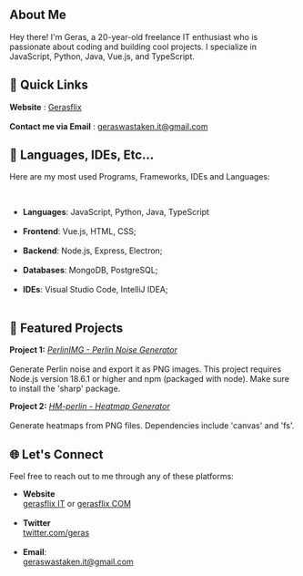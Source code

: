 
## About Me
Hey there! I'm Geras, a 20-year-old freelance IT enthusiast who is passionate about coding and building cool projects. I specialize in JavaScript, Python, Java, Vue.js, and TypeScript.

## 🚀 Quick Links
**Website** : [Gerasflix](https://gerasflix.com/) <br><br>
**Contact me via Email** : geraswastaken.it@gmail.com

## 🔧 Languages, IDEs, Etc...

Here are my most used Programs, Frameworks, IDEs and Languages:

<br>

- **Languages**: JavaScript, Python, Java, TypeScript<br><br>
- **Frontend**: Vue.js, HTML, CSS;<br><br>
- **Backend**: Node.js, Express, Electron;<br><br>
- **Databases**: MongoDB, PostgreSQL;<br><br>
- **IDEs**: Visual Studio Code, IntelliJ IDEA;<br><br>

## 🌟 Featured Projects

**Project 1:** [_PerlinIMG - Perlin Noise Generator_](https://github.com/Gerassu/perlin-img)<br><br>
Generate Perlin noise and export it as PNG images. This project requires Node.js version 18.6.1 or higher and npm (packaged with node). Make sure to install the 'sharp' package.

**Project 2:** [_HM-perlin - Heatmap Generator_](https://github.com/Gerassu/HM-perlin)<br><br>
Generate heatmaps from PNG files. Dependencies include 'canvas' and 'fs'.

## 🌐 Let's Connect
Feel free to reach out to me through any of these platforms:

- **Website** <br>[gerasflix IT](http://gerasflix.it/) or [gerasflix COM](https://gerasflix.com/)<br><br>
- **Twitter**<br>
  [twitter.com/geras](https://twitter.com/Gerasgheey)
 <br><br>
- **Email**:<br> geraswastaken.it@gmail.com<br><br>







<!--
**Gerassu/Gerassu** is a ✨ _special_ ✨ repository because its `README.md` (this file) appears on your GitHub profile.

Here are some ideas to get you started:

- 🔭 I’m currently working on ...
- 🌱 I’m currently learning ...
- 👯 I’m looking to collaborate on ...
- 🤔 I’m looking for help with ...
- 💬 Ask me about ...
- 📫 How to reach me: ...
- 😄 Pronouns: ...
- ⚡ Fun fact: ...
-->
